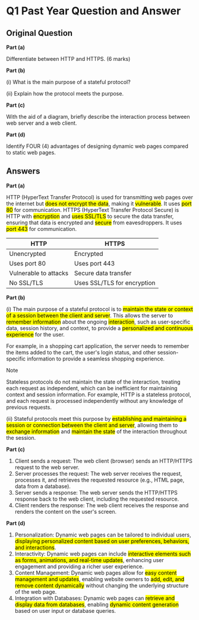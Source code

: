 # Q1 Past Year Question and Answer
## Original Question

**Part (a)**

Differentiate between HTTP and HTTPS. (6 marks)

**Part (b)**

(i) What is the main purpose of a stateful protocol?

(ii) Explain how the protocol meets the purpose.

**Part (c)**

With the aid of a diagram, briefly describe the interaction process between web server and a web client.

**Part (d)**

Identify FOUR (4) advantages of designing dynamic web pages compared to static web pages.

## Answers

**Part (a)**

HTTP (HyperText Transfer Protocol) is used for transmitting web pages over the internet but <mark>does not encrypt the data</mark>, making it <mark>vulnerable</mark>. It uses <mark>port 80</mark> for communication.
HTTPS (HyperText Transfer Protocol Secure) is HTTP with <mark>encryption</mark> and <mark>uses SSL/TLS</mark> to secure the data transfer</mark>, ensuring that data is encrypted and <mark>secure</mark> from eavesdroppers. It uses <mark>port 443</mark> for communication. 

| HTTP | HTTPS |
| --- | --- |
| Unencrypted | Encrypted |
| Uses port 80 | Uses port 443 |
| Vulnerable to attacks | Secure data transfer |
| No SSL/TLS | Uses SSL/TLS for encryption |

**Part (b)**

(i) The main purpose of a stateful protocol is to <mark>maintain the state or context of a session between the client and server</mark>. This allows the server to <mark>remember information</mark> about the ongoing <mark>interaction</mark>, such as user-specific data, session history, and context, to provide a <mark>personalized and continuous experience</mark> for the user. 

For example, in a shopping cart application, the server needs to remember the items added to the cart, the user's login status, and other session-specific information to provide a seamless shopping experience.

> [!NOTE]
> Stateless protocols do not maintain the state of the interaction, treating each request as independent, which can be inefficient for maintaining context and session information. 
> For example, HTTP is a stateless protocol, and each request is processed independently without any knowledge of previous requests. 


(ii) Stateful protocols meet this purpose by <mark>establishing and maintaining a session or connection between the client and server</mark>, allowing them to <mark>exchange information</mark> and <mark>maintain the state</mark> of the interaction throughout the session.

**Part (c)**

1. Client sends a request: The web client (browser) sends an HTTP/HTTPS request to the web server.
2. Server processes the request: The web server receives the request, processes it, and retrieves the requested resource (e.g., HTML page, data from a database).
3. Server sends a response: The web server sends the HTTP/HTTPS response back to the web client, including the requested resource.
4. Client renders the response: The web client receives the response and renders the content on the user's screen.

**Part (d)**

1. Personalization: Dynamic web pages can be tailored to individual users, <mark>displaying personalized content based on user preferences, behaviors, and interactions</mark>.
2. Interactivity: Dynamic web pages can include <mark>interactive elements such as forms, animations, and real-time updates</mark>, enhancing user engagement and providing a richer user experience.
3. Content Management: Dynamic web pages allow for <mark>easy content management and updates</mark>, enabling website owners to <mark>add, edit, and remove content dynamically</mark> without changing the underlying structure of the web page.
4. Integration with Databases: Dynamic web pages can <mark>retrieve and display data from databases</mark>, enabling <mark>dynamic content generation</mark> based on user input or database queries.